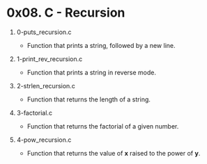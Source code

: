 # 0x08. C - Recursion

1. 0-puts_recursion.c
   - Function that prints a string, followed by a new line.

2. 1-print_rev_recursion.c
   - Function that prints a string in reverse mode.

3. 2-strlen_recursion.c
   - Function that returns the length of a string.

4. 3-factorial.c
   - Function that returns the factorial of a given number.

5. 4-pow_recursion.c
   - Function that returns the value of **x** raised to the power of **y**.

